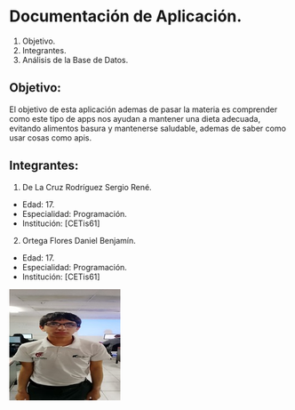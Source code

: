 # Documentación de Aplicación.
1. Objetivo.
2. Integrantes.
3. Análisis de la Base de Datos.

## Objetivo:  
El objetivo de esta aplicación ademas de pasar la materia es comprender como este tipo de apps nos ayudan a mantener una dieta adecuada, evitando alimentos basura y mantenerse saludable, ademas de saber como usar cosas como apis.

## Integrantes:
1. De La Cruz Rodríguez Sergio René.    
- Edad: 17.  
- Especialidad: Programación.  
- Institución: [CETis61]

2. Ortega Flores Daniel Benjamín.  
- Edad: 17.
- Especialidad: Programación.
- Institución: [CETis61]

![Foto del colaborador Benjamin](https://github.com/DeLaCruzSergioRene/nutriApp/blob/main/Benjamin.200px.jpg?raw=true)
